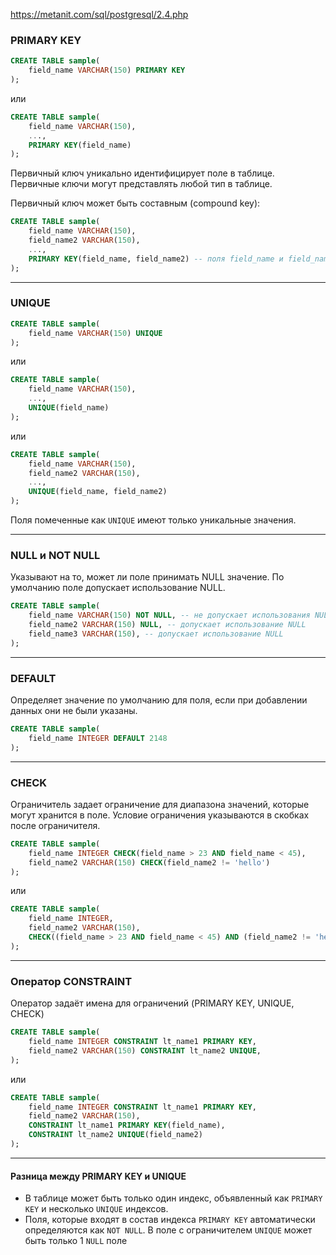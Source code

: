 https://metanit.com/sql/postgresql/2.4.php

### PRIMARY KEY

```sql
CREATE TABLE sample(
    field_name VARCHAR(150) PRIMARY KEY
);
```

или

```sql
CREATE TABLE sample(
    field_name VARCHAR(150),
    ...,
    PRIMARY KEY(field_name)
);
```

Первичный ключ уникально идентифицирует поле в таблице. Первичные ключи могут представлять любой тип в таблице.

Первичный ключ может быть составным (compound key):

```sql
CREATE TABLE sample(
    field_name VARCHAR(150),
    field_name2 VARCHAR(150),
    ...,
    PRIMARY KEY(field_name, field_name2) -- поля field_name и field_name2 выступают как составной первичный ключ. В таблице sample не может быть строки, где для обоих полей будет указано одинаковое значение
);
```

---

### UNIQUE

```sql
CREATE TABLE sample(
    field_name VARCHAR(150) UNIQUE
);
```

или

```sql
CREATE TABLE sample(
    field_name VARCHAR(150),
    ...,
    UNIQUE(field_name)
);
```

или

```sql
CREATE TABLE sample(
    field_name VARCHAR(150),
    field_name2 VARCHAR(150),
    ...,
    UNIQUE(field_name, field_name2)
);
```

Поля помеченные как `UNIQUE` имеют только уникальные значения.

---

### NULL и NOT NULL

Указывают на то, может ли поле принимать NULL значение. По умолчанию поле допускает использование NULL.

```sql
CREATE TABLE sample(
    field_name VARCHAR(150) NOT NULL, -- не допускает использования NULL
    field_name2 VARCHAR(150) NULL, -- допускает использование NULL
    field_name3 VARCHAR(150), -- допускает использование NULL
);
```

---

### DEFAULT

Определяет значение по умолчанию для поля, если при добавлении данных они не были указаны.

```sql
CREATE TABLE sample(
    field_name INTEGER DEFAULT 2148
);
```

---

### CHECK

Ограничитель задает ограничение для диапазона значений, которые могут хранится в поле. Условие ограничения указываются в скобках после ограничителя.

```sql
CREATE TABLE sample(
    field_name INTEGER CHECK(field_name > 23 AND field_name < 45),
    field_name2 VARCHAR(150) CHECK(field_name2 != 'hello')
);
```

или

```sql
CREATE TABLE sample(
    field_name INTEGER,
    field_name2 VARCHAR(150),
    CHECK((field_name > 23 AND field_name < 45) AND (field_name2 != 'hello'))
);
```

---

### Оператор CONSTRAINT

Оператор задаёт имена для ограничений (PRIMARY KEY, UNIQUE, CHECK)

```sql
CREATE TABLE sample(
    field_name INTEGER CONSTRAINT lt_name1 PRIMARY KEY,
    field_name2 VARCHAR(150) CONSTRAINT lt_name2 UNIQUE,
);
```

или

```sql
CREATE TABLE sample(
    field_name INTEGER CONSTRAINT lt_name1 PRIMARY KEY,
    field_name2 VARCHAR(150),
    CONSTRAINT lt_name1 PRIMARY KEY(field_name),
    CONSTRAINT lt_name2 UNIQUE(field_name2)
);
```

---

#### Разница между PRIMARY KEY и UNIQUE

- В таблице может быть только один индекс, объявленный как `PRIMARY KEY` и несколько `UNIQUE` индексов.
- Поля, которые входят в состав индекса `PRIMARY KEY` автоматически определяются как `NOT NULL`. В поле с ограничителем `UNIQUE` может быть только 1 `NULL` поле
